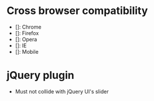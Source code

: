 # Cross browser compatibility

- []: Chrome
- []: Firefox
- []: Opera
- []: IE
- []: Mobile

# jQuery plugin

- Must not collide with jQuery UI's slider

